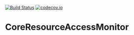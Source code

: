[![Build Status](https://api.travis-ci.org/symbiote-h2020/CoreResourceAccessMonitor.svg?branch=staging)](https://api.travis-ci.org/symbiote-h2020/CoreResourceAccessMonitor)
[![codecov.io](https://codecov.io/github/symbiote-h2020/CoreResourceAccessMonitor/branch/staging/graph/badge.svg)](https://codecov.io/github/symbiote-h2020/CoreResourceAccessMonitor)

# CoreResourceAccessMonitor


